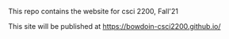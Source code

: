 
This repo contains the website for csci 2200, Fall'21

This site will be published at https://bowdoin-csci2200.github.io/
